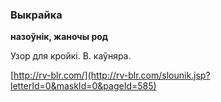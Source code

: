 ### Выкрайка
**назоўнік, жаночы род**

Узор для кройкі. В. каўняра.

<a rel="author">[http://rv-blr.com/](http://rv-blr.com/slounik.jsp?letterId=0&maskId=0&pageId=585)</a>

